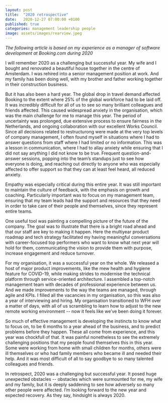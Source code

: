 ```yaml
---
layout: post
title:  "2020 retrospective"
date:   2020-12-27 07:00:00 +0100
published: true
categories: management leadership people
image: assets/images/rearview.jpeg
---
```


*The following article is based on my experience as a manager of software development at Booking.com during 2020* 

I will remember 2020 as a challenging but successful year. My wife and I bought and renovated a beautiful house together in the centre of Amsterdam. I was rehired into a senior management position at work. And my family has been doing well, with my brother and father working together in their construction business.

But it has also been a hard year. The global drop in travel demand affected Booking to the extent where 25% of the global workforce had to be laid off. It was incredibly difficult for all of us to see so many brilliant colleagues and friends affected. This caused widespread anxiety in the organisation, which was the main challenge for me to manage this year. The period of uncertainty was prolonged, due extensive process to ensure fairness in the Netherlands, and ongoing collaboration with our excellent Works Council. Since all  decisions related to restructurong were made at the very top levels of company management, I often found myself in situations where I had to answer questions from staff where I had limited or no information. This was a lesson in communication, where I had to allay anxiety while ensuring that I did not say anything I did not know to be true. Frequent question-and-answer sessions, popping into the team’s standups just to see how everyone is doing, and reaching out directly to anyone who was especially affected to offer support so that they can at least feel heard, all reduced anxiety.

Empathy was especially critical during this entire year. It was still important to maintain the culture of feedback, with the emphasis on growth and coaching. Particularly important was to focus on my management team, ensuring that my team leads had the support and resources that they need in order to take care of their people and themselves, since they represent entire teams.

One useful tool was painting a compelling picture of the future of the company. The goal was to illustrate that there is a bright road ahead and that our staff are key to making it happen. Here the multiyear product roadmap and tech strategy facilitated my having meaningful conversations with career-focused top performers who want to know what next year will hold for them, communicating the vision to provide them with purpose, increase engagement and reduce turnover.

For my organisation, it was a successful year on the whole. We released a host of major product improvements, like the mew health and hygiene feature for COVID-19, while making strides to modernise the technical platform through service-oriented architecture. I assembled a top-notch management team with decades of professional experience between us. And we made improvements to the way the teams are managed, through agile and KPIs. I filled all the vacancies in my organisation, so this was also a year of interviewing and hiring. My organisation transitioned to WFH over a matter of days, with all of us scrambling to learn how to adjust to the new remote working environment -- now it feels like we’ve been doing it forever.

So much of effective management is developing the instincts to know what to focus on, to be 6 months to a year ahead of the business, and to predict problems before they happen. These all come from experience, and this year was chockfull of that. It was painful nonetheless to see the extremely challenging positions that my people found themselves this in this year. Some were working from home with small children for months, others were ill themselves or who had family members who became ill and needed their help. And it was most difficult of all to say goodbye to so many talented colleagues and friends.

In retrospect, 2020 was a challenging but successful year. It posed huge unexpected obstacles -- obstacles which were surmounted for me, my wife and my family, but it is deeply saddening to see how adversely so many other people were affected. I’m looking forward to the new year and expected recovery. As they say, hindsight is always 2020.